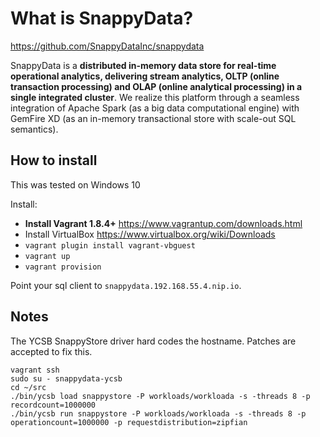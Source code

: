 # What is SnappyData?

https://github.com/SnappyDataInc/snappydata

SnappyData is a **distributed in-memory data store for real-time operational analytics, delivering stream analytics, OLTP (online transaction processing) and OLAP (online analytical processing) in a single integrated cluster**. We realize this platform through a seamless integration of Apache Spark (as a big data computational engine) with GemFire XD (as an in-memory transactional store with scale-out SQL semantics).

## How to install

This was tested on Windows 10

Install:

* __Install Vagrant 1.8.4+__ https://www.vagrantup.com/downloads.html
* Install VirtualBox https://www.virtualbox.org/wiki/Downloads
* `vagrant plugin install vagrant-vbguest`
* `vagrant up`
* `vagrant provision`

Point your sql client to `snappydata.192.168.55.4.nip.io`.

## Notes

The YCSB SnappyStore driver hard codes the hostname. Patches are accepted to fix this.

```
vagrant ssh
sudo su - snappydata-ycsb
cd ~/src
./bin/ycsb load snappystore -P workloads/workloada -s -threads 8 -p recordcount=1000000
./bin/ycsb run snappystore -P workloads/workloada -s -threads 8 -p operationcount=1000000 -p requestdistribution=zipfian
```
